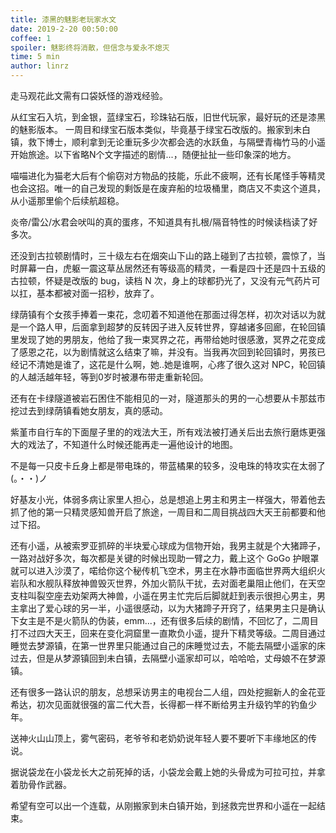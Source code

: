 ```yaml
---
title: 漆黑的魅影老玩家水文
date: 2019-2-20 00:50:00
coffee: 1
spoiler: 魅影终将消散，但信念与爱永不熄灭
time: 5 min
author: linrz
---
```


走马观花此文需有口袋妖怪的游戏经验。

从红宝石入坑，到金银，蓝绿宝石，珍珠钻石版，旧世代玩家，最好玩的还是漆黑的魅影版本。
一周目和绿宝石版本类似，毕竟基于绿宝石改版的。搬家到未白镇，救下博士，顺利拿到无论重玩多少次都会选的水跃鱼，与隔壁青梅竹马的小遥开始旅途。以下省略N个文字描述的剧情...，随便扯扯一些印象深的地方。

喵喵进化为猫老大后有个偷窃对方物品的技能，乐此不疲啊，还有长尾怪手等精灵也会这招。唯一的自己发现的剩饭是在废弃船的垃圾桶里，商店又不卖这个道具，从小遥那里偷个后续航超稳。

炎帝/雷公/水君会吠叫的真的蛋疼，不知道具有扎根/隔音特性的时候读档读了好多次。

还没到古拉顿剧情时，三十级左右在烟突山下山的路上碰到了古拉顿，震惊了，当时屏幕一白，虎躯一震这草丛居然还有等级高的精灵，一看是四十还是四十五级的古拉顿，怀疑是改版的 bug，读档 N 次，身上的球都扔光了，又没有元气药片可以扛，基本都被对面一招秒，放弃了。

绿荫镇有个女孩手捧着一束花，念叨着不知道他在那面过得怎样，初次对话以为就是一个路人甲，后面拿到超梦的反转因子进入反转世界，穿越诸多回廊，在轮回镇里发现了她的男朋友，他给了我一束冥界之花，再带给她时很感激，冥界之花变成了感恩之花，以为剧情就这么结束了嘛，并没有。当我再次回到轮回镇时，男孩已经记不清她是谁了，这花是什么啊，她..她是谁啊，心疼了很久这对 NPC，轮回镇的人越活越年轻，等到0岁时被瀑布带走重新轮回。

还有在卡绿隧道被岩石困住不能相见的一对，隧道那头的男的一心想要从卡那兹市挖过去到绿荫镇看她女朋友，真的感动。

紫堇市自行车的下面屋子里的的戏法大王，所有戏法被打通关后出去旅行磨炼更强大的戏法了，不知道什么时候还能再走一遍他设计的地图。

不是每一只皮卡丘身上都是带电珠的，带蓝橘果的较多，没电珠的特攻实在太弱了 (。・・)ノ

好基友小光，体弱多病让家里人担心，总是想追上男主和男主一样强大，带着他去抓了他的第一只精灵感知兽开启了旅途，一周目和二周目挑战四大天王前都要和他过下招。

还有小遥，从被索罗亚抓碎的半块爱心球成为信物开始，我男主就是个大猪蹄子，一路对战好多次，每次都是关键的时候出现助一臂之力，戴上这个 GoGo 护眼罩就可以进入沙漠了，喏给你这个秘传机飞空术，男主在水静市面临世界两大组织火岩队和水舰队释放神兽毁灭世界，外加火箭队干扰，去对面老巢阻止他们，在天空支柱叫裂空座去劝架两大神兽，小遥在男主忙完后后脚就赶到表示很担心男主，男主拿出了爱心球的另一半，小遥很感动，以为大猪蹄子开窍了，结果男主只是确认下女主是不是火箭队的伪装，emm...，还有很多后续的剧情，不回忆了，二周目打不过四大天王，回来在变化洞窟里一直欺负小遥，提升下精灵等级。二周目通过睡觉去梦源镇，在第一世界里只能通过自己的床睡觉过去，不能去隔壁小遥家的床过去，但是从梦源镇回到未白镇，去隔壁小遥家却可以，哈哈哈，丈母娘不在梦源镇。

还有很多一路认识的朋友，总想采访男主的电视台二人组，四处挖掘新人的金花亚希达，初次见面就很强的富二代大吾，长得都一样不断给男主升级钓竿的钓鱼少年。

送神火山山顶上，雾气密码，老爷爷和老奶奶说年轻人要不要听下丰缘地区的传说。

据说袋龙在小袋龙长大之前死掉的话，小袋龙会戴上她的头骨成为可拉可拉，并拿着肋骨作武器。

希望有空可以出一个连载，从刚搬家到未白镇开始，到拯救完世界和小遥在一起结束。